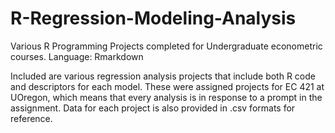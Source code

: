 # R-Regression-Modeling-Analysis
Various R Programming Projects completed for Undergraduate econometric courses. Language: Rmarkdown

Included are various regression analysis projects that include both R code and descriptors for each model. These were assigned projects for EC 421 at UOregon,
which means that every analysis is in response to a prompt in the assignment. Data for each project is also provided in .csv formats for reference.
